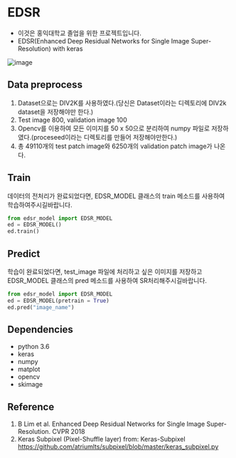 # EDSR
* 이것은 홍익대학교 졸업을 위한 프로젝트입니다.
* EDSR(Enhanced Deep Residual Networks for Single Image Super-Resolution) with keras

![image](https://user-images.githubusercontent.com/36150943/68541243-57463d00-03e0-11ea-81d7-29c0299ac610.png)



## Data preprocess 
1. Dataset으로는 DIV2K를 사용하였다.(당신은 Dataset이라는 디렉토리에 DIV2k dataset을 저장해야만 한다.)
2. Test image 800, validation image 100
3. Opencv를 이용하여 모든 이미지를 50 x 50으로 분리하여 numpy 파일로 저장하였다.(proceseed이라는 디렉토리를 만들어 저장해야만한다.)
4. 총 49110개의 test patch image와 6250개의 validation patch image가 나온다.

## Train
데이터의 전처리가 완료되었다면, EDSR_MODEL 클래스의 train 메소드를 사용하여 학습하여주시길바랍니다.

```python
from edsr_model import EDSR_MODEL
ed = EDSR_MODEL()
ed.train()
```

## Predict
학습이 완료되었다면, test_image 파일에 처리하고 싶은 이미지를 저장하고 EDSR_MODEL 클래스의 pred 메소드를 사용하여 SR처리해주시길바랍니다.

```python
from edsr_model import EDSR_MODEL
ed = EDSR_MODEL(pretrain = True)
ed.pred("image_name")
```

## Dependencies
* python 3.6
* keras
* numpy
* matplot
* opencv
* skimage

## Reference
1. B Lim et al. Enhanced Deep Residual Networks for Single Image Super-Resolution. CVPR 2018
2. Keras Subpixel (Pixel-Shuffle layer) from: Keras-Subpixel https://github.com/atriumlts/subpixel/blob/master/keras_subpixel.py
